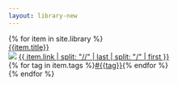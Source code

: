 ```yaml
---
layout: library-new
---
```


<!--Table-->
<div class="w-100 center flex flex-wrap">
<div class="mw8 w-100 center">
{% for item in site.library %}
<div class="pv2 ph2 mv3 w-100 br1 bg-newmba-offwhite flex items-center item" data-item-title="{{item.title}}" data-item-source="{{item.link}}">
<div class="w-40 b"><a class="link black" href="{{item.url}}">{{item.title}}</a></div>
<div class="w-30 f7"><div class="flex"><img class="mr2 v-mid" src="https://www.google.com/s2/favicons?domain={{item.link}}"> <span class="black-70 i"><a class="link black" href="{{item.url}}">{{ item.link | split: "//" | last | split: "/" | first }}</span></a></div></div>
<div class="w-10"></div>
<div class="w-20">{% for tag in item.tags %}<a href="/tag" class="link newmba-purple b">#{{tag}}</a>{% endfor %}</div>
</div>
{% endfor %}
</div>
</div>